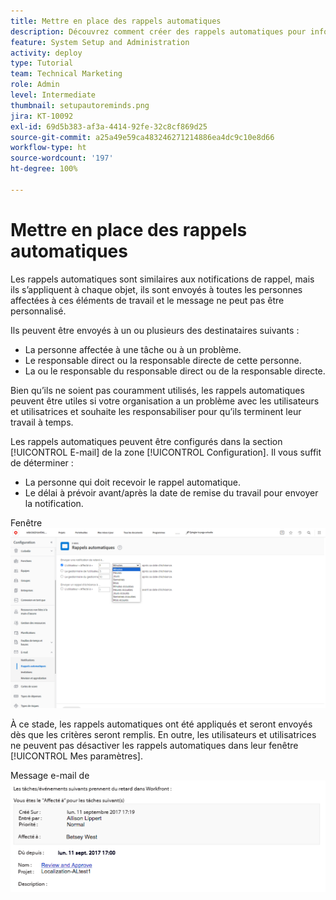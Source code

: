 ```yaml
---
title: Mettre en place des rappels automatiques
description: Découvrez comment créer des rappels automatiques pour informer les utilisateurs et utilisatrices que les dates d’achèvement prévues pour les affectations de travail approchent ou sont dépassées.
feature: System Setup and Administration
activity: deploy
type: Tutorial
team: Technical Marketing
role: Admin
level: Intermediate
thumbnail: setupautoreminds.png
jira: KT-10092
exl-id: 69d5b383-af3a-4414-92fe-32c8cf869d25
source-git-commit: a25a49e59ca483246271214886ea4dc9c10e8d66
workflow-type: ht
source-wordcount: '197'
ht-degree: 100%

---
```


<!---
this has the same content as the system administrator notification setup and mangement section of the email and inapp notificiations learning path
--->

# Mettre en place des rappels automatiques

Les rappels automatiques sont similaires aux notifications de rappel, mais ils s’appliquent à chaque objet, ils sont envoyés à toutes les personnes affectées à ces éléments de travail et le message ne peut pas être personnalisé.

Ils peuvent être envoyés à un ou plusieurs des destinataires suivants :

* La personne affectée à une tâche ou à un problème.
* Le responsable direct ou la responsable directe de cette personne.
* La ou le responsable du responsable direct ou de la responsable directe.

Bien qu’ils ne soient pas couramment utilisés, les rappels automatiques peuvent être utiles si votre organisation a un problème avec les utilisateurs et utilisatrices et souhaite les responsabiliser pour qu’ils terminent leur travail à temps.

Les rappels automatiques peuvent être configurés dans la section [!UICONTROL E-mail] de la zone [!UICONTROL Configuration]. Il vous suffit de déterminer :

* La personne qui doit recevoir le rappel automatique.
* Le délai à prévoir avant/après la date de remise du travail pour envoyer la notification.

Fenêtre ![[!UICONTROL Rappels automatiques] dans [!UICONTROL Configuration]](assets/admin-fund-automatic-reminders-1.png)

À ce stade, les rappels automatiques ont été appliqués et seront envoyés dès que les critères seront remplis. En outre, les utilisateurs et utilisatrices ne peuvent pas désactiver les rappels automatiques dans leur fenêtre [!UICONTROL Mes paramètres].

Message e-mail de ![[!UICONTROL Rappel automatique]](assets/admin-fund-automatic-reminders-2.png)
